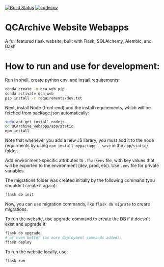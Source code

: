 [![Build Status](https://travis-ci.com/MolSSI/QCArchive_website.svg?token=66tFeohM6UiDzZMw65q9&branch=master)](https://travis-ci.com/MolSSI/QCArchive_website)
[![codecov](https://codecov.io/gh/MolSSI/QCArchive_website/branch/master/graph/badge.svg?token=xPgDkNsfxk)](https://codecov.io/gh/MolSSI/QCArchive_website)

QCArchive Website Webapps
========================

A full featured flask website, built with Flask, SQLAlchemy, Alembic, and Dash

How to run and use for development:
===================================

Run in shell, create python env, and install requirements:

```bash
conda create -n qca_web pip
conda activate qca_web
pip install -r requirements/dev.txt
```

Next, install Node (front-end),and the install requirements, 
which will be fetched from package.json automatically:

```bash
sudo apt-get install nodejs
cd QCArchive_webapps/app/static
npm install
```

Note that whenever you add a new JS library, you must add it to the node requirments
by using `npm install mypackage --save` in the `app/static/` folder.

Add environment-specific attributes to `.flaskenv` file, with key values that will be exported to the environment (dev, prod, etc). Use `.env` file for private variables.


The migrations folder was created initially by the following command 
(you shouldn't create it again):

```bash
flask db init
```

Now, you can use migration commands, like `flask db migrate` to creare migrations.
 
To run the website, use upgrade command to create the DB if it doesn't exist and 
upgrade it:

```bash
flask db upgrade
# or even better (as more deployment commands added):
flask deploy
```

To run the website locally, use: 

```bash
flask run
```
